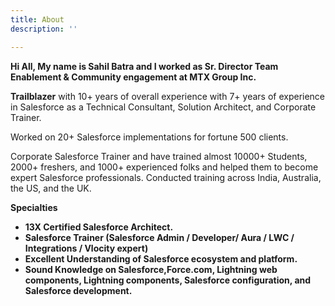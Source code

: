 ```yaml
---
title: About
description: ''

---
```

**Hi All, My name is Sahil Batra and I worked as Sr. Director Team Enablement & Community engagement at MTX Group Inc.**

**Trailblazer** with 10+ years of overall experience with 7+ years of experience in Salesforce as a Technical Consultant, Solution Architect, and Corporate Trainer.

Worked on 20+ Salesforce implementations for fortune 500 clients.

Corporate Salesforce Trainer and have trained almost 10000+ Students, 2000+ freshers, and 1000+ experienced folks and helped them to become expert Salesforce professionals. Conducted training across India, Australia, the US, and the UK.

**Specialties**

* **13X Certified Salesforce Architect.**
* **Salesforce Trainer (Salesforce Admin / Developer/ Aura / LWC / Integrations / Vlocity expert)**
* **Excellent Understanding of Salesforce ecosystem and platform.**
* **Sound Knowledge on Salesforce,Force.com, Lightning web components, Lightning components, Salesforce configuration, and Salesforce development.**